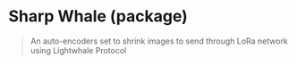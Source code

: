 # Sharp Whale (package)
> An auto-encoders set to shrink images to send through LoRa network 
> using Lightwhale Protocol
